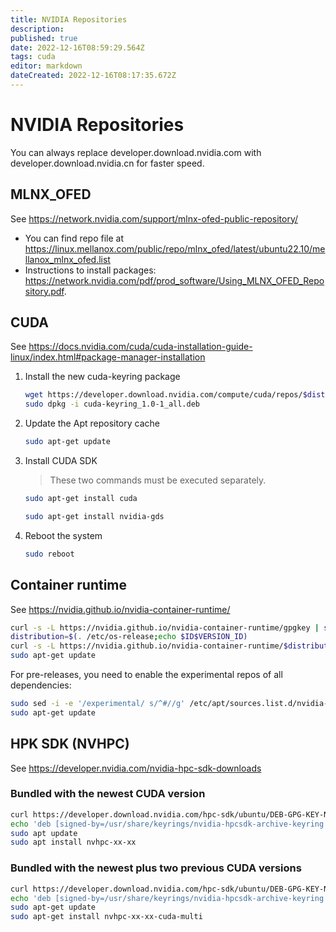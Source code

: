 ```yaml
---
title: NVIDIA Repositories
description: 
published: true
date: 2022-12-16T08:59:29.564Z
tags: cuda
editor: markdown
dateCreated: 2022-12-16T08:17:35.672Z
---
```


# NVIDIA Repositories

You can always replace developer.download.nvidia.com with developer.download.nvidia.cn for faster speed.

## MLNX_OFED

See https://network.nvidia.com/support/mlnx-ofed-public-repository/

- You can find repo file at https://linux.mellanox.com/public/repo/mlnx_ofed/latest/ubuntu22.10/mellanox_mlnx_ofed.list
- Instructions to install packages: https://network.nvidia.com/pdf/prod_software/Using_MLNX_OFED_Repository.pdf.

## CUDA

See https://docs.nvidia.com/cuda/cuda-installation-guide-linux/index.html#package-manager-installation


1. Install the new cuda-keyring package

    ```bash
    wget https://developer.download.nvidia.com/compute/cuda/repos/$distro/$arch/cuda-keyring_1.0-1_all.deb
    sudo dpkg -i cuda-keyring_1.0-1_all.deb
    ```

2. Update the Apt repository cache

    ```bash
    sudo apt-get update
    ```

3. Install CUDA SDK

    > These two commands must be executed separately.

    ```bash
    sudo apt-get install cuda
    ```

    ```bash
    sudo apt-get install nvidia-gds
    ```

4. Reboot the system

    ```bash
    sudo reboot
    ```

## Container runtime

See https://nvidia.github.io/nvidia-container-runtime/

```bash
curl -s -L https://nvidia.github.io/nvidia-container-runtime/gpgkey | sudo apt-key add -
distribution=$(. /etc/os-release;echo $ID$VERSION_ID)
curl -s -L https://nvidia.github.io/nvidia-container-runtime/$distribution/nvidia-container-runtime.list | sudo tee /etc/apt/sources.list.d/nvidia-container-runtime.list
sudo apt-get update
```

For pre-releases, you need to enable the experimental repos of all dependencies:

```bash
sudo sed -i -e '/experimental/ s/^#//g' /etc/apt/sources.list.d/nvidia-container-runtime.list
sudo apt-get update
```

## HPK SDK (NVHPC)

See https://developer.nvidia.com/nvidia-hpc-sdk-downloads

### Bundled with the newest CUDA version

```bash
curl https://developer.download.nvidia.com/hpc-sdk/ubuntu/DEB-GPG-KEY-NVIDIA-HPC-SDK | sudo gpg --dearmor -o /usr/share/keyrings/nvidia-hpcsdk-archive-keyring.gpg
echo 'deb [signed-by=/usr/share/keyrings/nvidia-hpcsdk-archive-keyring.gpg] https://developer.download.nvidia.com/hpc-sdk/ubuntu/amd64 /' | sudo tee /etc/apt/sources.list.d/nvhpc.list
sudo apt update
sudo apt install nvhpc-xx-xx
```

### Bundled with the newest plus two previous CUDA versions

```bash
curl https://developer.download.nvidia.com/hpc-sdk/ubuntu/DEB-GPG-KEY-NVIDIA-HPC-SDK | sudo gpg --dearmor -o /usr/share/keyrings/nvidia-hpcsdk-archive-keyring.gpg
echo 'deb [signed-by=/usr/share/keyrings/nvidia-hpcsdk-archive-keyring.gpg] https://developer.download.nvidia.com/hpc-sdk/ubuntu/amd64 /' | sudo tee /etc/apt/sources.list.d/nvhpc.list
sudo apt-get update
sudo apt-get install nvhpc-xx-xx-cuda-multi
```
